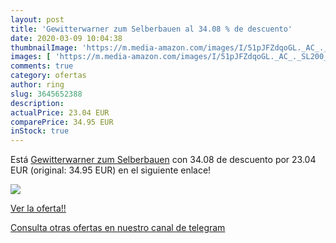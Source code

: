 ```yaml
---
layout: post
title: 'Gewitterwarner zum Selberbauen al 34.08 % de descuento'
date: 2020-03-09 10:04:38
thumbnailImage: 'https://m.media-amazon.com/images/I/51pJFZdqoGL._AC_._SL200_.jpg'
images: [ 'https://m.media-amazon.com/images/I/51pJFZdqoGL._AC_._SL200_.jpg' ]
comments: true
category: ofertas
author: ring
slug: 3645652388
description:
actualPrice: 23.04 EUR
comparePrice: 34.95 EUR
inStock: true
---
```


Está [Gewitterwarner zum Selberbauen](https://www.amazon.com/dp/3645652388/?tag=redken08-20) con 34.08 de descuento por 23.04 EUR (original: 34.95 EUR) en el siguiente enlace!

[![](https://m.media-amazon.com/images/I/51pJFZdqoGL._AC_._SL200_.jpg)](https://www.amazon.com/dp/3645652388/?tag=redken08-20)

[Ver la oferta!!](https://www.amazon.com/dp/3645652388/?tag=redken08-20)

[Consulta otras ofertas en nuestro canal de telegram](https://t.me/s/ofertas25)
